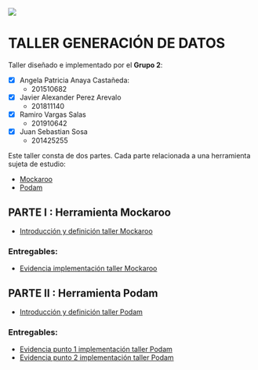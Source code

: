 ![](https://raw.github.com/jssosa10/Taller-Generacion-Datos/master/common/images/logo-uniandes.png)

# TALLER GENERACIÓN DE DATOS

Taller diseñado e implementado por el **Grupo 2**:
- [x] Angela Patricia Anaya Castañeda:
    - 201510682
- [x] Javier Alexander Perez Arevalo
    - 201811140
- [x] Ramiro Vargas Salas
    - 201910642
- [x] Juan Sebastian Sosa
    - 201425255

Este taller consta de dos partes. Cada parte relacionada a una herramienta sujeta de estudio:
+ [Mockaroo](https://mockaroo.com)
+ [Podam](https://mtedone.github.io/podam/)

## PARTE I : Herramienta Mockaroo

* [Introducción y definición taller Mockaroo](https://angela-anaya-castaneda.gitbook.io/mockaroo/)

### Entregables:

   * [Evidencia implementación taller Mockaroo](https://angela-anaya-castaneda.gitbook.io/mockaroo/)


## PARTE II : Herramienta Podam

* [Introducción y definición taller Podam](https://ramiro-vargassalas.gitbook.io/pruebas-automaticas/taller-podam)

### Entregables:

   * [Evidencia punto 1 implementación taller Podam](https://github.com/jssosa10/Taller-Generacion-Datos/tree/master/Podam)
   * [Evidencia punto 2 implementación taller Podam](https://github.com/jssosa10/Taller-Generacion-Datos/wiki/Evidencia-punto-2-implementación-taller-Podam)

